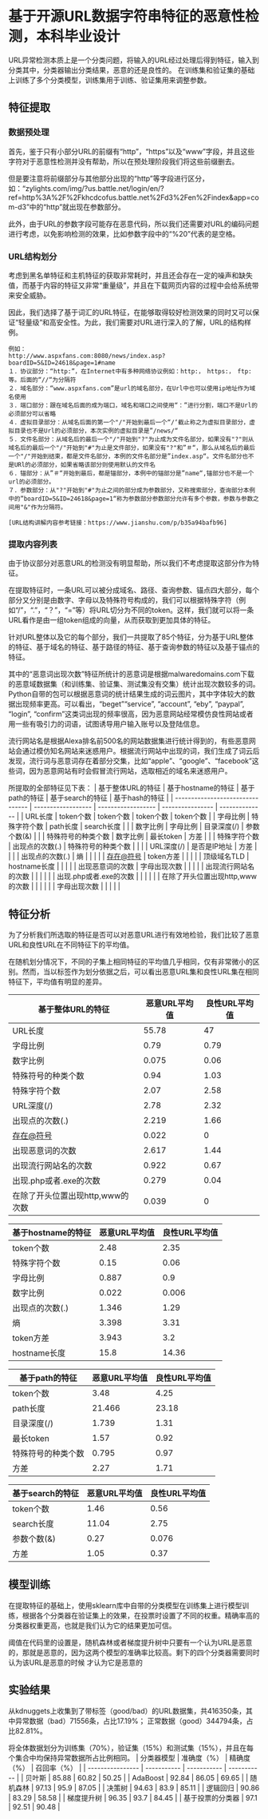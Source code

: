 # 基于开源URL数据字符串特征的恶意性检测，本科毕业设计

URL异常检测本质上是一个分类问题，将输入的URL经过处理后得到特征，输入到分类其中，分类器输出分类结果，恶意的还是良性的。
在训练集和验证集的基础上训练了多个分类模型，训练集用于训练、验证集用来调整参数。

## 特征提取
### 数据预处理
首先，鉴于只有小部分URL的前缀有“http”，“https”以及“www”字段，并且这些字符对于恶意性检测并没有帮助，所以在预处理阶段我们将这些前缀删去。

但是要注意将前缀部分与其他部分出现的“http”等字段进行区分，如：“zylights.com/img/?us.battle.net/login/en/?ref=http%3A%2F%2Fkhcdcofus.battle.net%2Fd3%2Fen%2Findex&amp;app=com-d3”中的“http”就出现在参数部分。

此外，由于URL的参数字段可能存在恶意代码，所以我们还需要对URL的编码问题进行考虑，以免影响检测的效果，比如参数字段中的“%20”代表的是空格。

### URL结构划分
考虑到黑名单特征和主机特征的获取非常耗时，并且还会存在一定的噪声和缺失值，而基于内容的特征又非常“重量级”，并且在下载网页内容的过程中会给系统带来安全威胁。

因此，我们选择了基于词汇的URL特征，在能够取得较好检测效果的同时又可以保证“轻量级”和高安全性。为此，我们需要对URL进行深入的了解，URL的结构样例。

```
例如：
http://www.aspxfans.com:8080/news/index.asp?boardID=5&ID=24618&page=1#name
１．协议部分：“http:”，在Internet中有多种网络协议例如：http:，　https:，　ftp: 等。后面的“//“为分隔符
２．域名部分：“www.aspxfans.com”是url的域名部分，在Url中也可以使用ip地址作为域名使用
３．端口部分：跟在域名后面的成为端口，域名和端口之间使用“：”进行分割，端口不是Url的必须部分可以省略
４．虚拟目录部分：从域名后面的第一个"/"开始到最后一个“/‘截止称之为虚拟目录部分，虚拟目录也不是Url的必须部分，本次实例的虚拟目录是”/news/“
５．文件名部分：从域名后的最后一个"/"开始到"?"为止成为文件名部分，如果没有"?"则从域名后的最后一个"/"开始到"#"为止是文件部分，如果没有"?"和”＃“，那么从域名后的最后一个"/"开始到结束，都是文件名部分，本例的文件名部分是”index.asp“。文件名部分也不是URl的必须部分，如果省略该部分则使用默认的文件名
６．锚部分：从”＃“开始到最后，都是锚部分，本例中的锚部分是”name“,锚部分也不是一个url的必须部分。
７．参数部分：从"?"开始到"#"为止之间的部分成为参数部分，又称搜索部分，查询部分本例中的”boardID=5&ID=24618&page=1“称为参数部分参数部分允许有多个参数，参数与参数之间用"&"作为分隔符。

[URL结构讲解内容参考链接：https://www.jianshu.com/p/b35a94bafb96]
```

### 提取内容列表
由于协议部分对恶意URL的检测没有明显帮助，所以我们不考虑提取这部分作为特征。

在提取特征时，一条URL可以被分成域名、路径、查询参数、锚点四大部分，每个部分又分别是由数字、字母以及特殊符号构成的，我们可以根据特殊字符（例如“/”，“.”，“？”，“=”等）将URL切分为不同的token。这样，我们就可以将一条URL看作是由一组token组成的向量，从而获取到更加具体的特征。

针对URL整体以及它的每个部分，我们一共提取了85个特征，分为基于URL整体的特征、基于域名的特征、基于路径的特征、基于查询参数的特征以及基于锚点的特征。

其中的“恶意词出现次数”特征所统计的恶意词是根据malwaredomains.com下载的恶意域数据集（和训练集、验证集、测试集没有交集）统计出现次数较多的词。
Python自带的包可以根据恶意词的统计结果生成的词云图片，其中字体较大的数据出现频率更高。可以看出，“beget”“service”, “account”, “eby”, “paypal”, “login”, “confirm”这类词出现的频率很高，因为恶意网站经常模仿良性网站或者用一些有吸引力的词语，试图诱导用户输入账号以及登陆信息。

流行网站名是根据Alexa排名前500名的网站数据集进行统计得到的，有些恶意网站会通过模仿知名网站来迷惑用户。根据流行网站中出现的词，我们生成了词云后发现，流行词与恶意词存在着部分交集，比如“apple”、“google”、“facebook”这些词，因为恶意网站有时会假冒流行网站，选取相近的域名来迷惑用户。


所提取的全部特征见下表：
| 基于整体URL的特征                | 基于hostname的特征 | 基于path的特征     | 基于search的特征 | 基于hash的特征 |
| -------------------------------- | ------------------ | ------------------ | ---------------- | -------------- |
| URL长度                          | token个数          | token个数          | token个数        | token个数      |
| 字母比例                         | 特殊字符个数       | path长度           | search长度       |                |
| 数字比例                         | 字母比例           | 目录深度(/)        | 参数个数(&)      |                |
| 特殊符号的种类个数               | 数字比例           | 最长token          | 方差             |                |
| 特殊字符个数                     | 出现点的次数(.)    | 特殊符号的种类个数 |                  |                |
| URL深度(/)                       | 是否是IP地址       | 方差               |                  |                |
| 出现点的次数(.)                  | 熵                 |                    |                  |                |
| [存在@符号](mailto:存在@符号)    | token方差          |                    |                  |                |
| 顶级域名TLD                      | hostname长度       |                    |                  |                |
| 出现恶意词的次数                 | 字母出现次数       |                    |                  |                |
| 出现流行网站名的次数             |                    |                    |                  |                |
| 出现.php或者.exe的次数           |                    |                    |                  |                |
| 在除了开头位置出现http,www的次数 |                    |                    |                  |                |
| 字母出现次数                     |                    |                    |                  |                |

## 特征分析
为了分析我们所选取的特征是否可以对恶意URL进行有效地检验，我们比较了恶意URL和良性URL在不同特征下的平均值。

在随机划分情况下，不同的子集上相同特征的平均值几乎相同，仅有非常微小的区别。然而，当以标签作为划分依据之后，可以看出恶意URL集和良性URL集在相同特征下，平均值有明显的差异。

| 基于整体URL的特征                | 恶意URL平均值 | 良性URL平均值 |
| -------------------------------- | ------------- | ------------- |
| URL长度                          | 55.78         | 47            |
| 字母比例                         | 0.79          | 0.79          |
| 数字比例                         | 0.075         | 0.06          |
| 特殊符号的种类个数               | 0.94          | 1.03          |
| 特殊字符个数                     | 2.07          | 2.58          |
| URL深度(/)                       | 2.78          | 2.32          |
| 出现点的次数(.)                  | 2.219         | 1.66          |
| [存在@符号](mailto:存在@符号)    | 0.022         | 0             |
| 出现恶意词的次数                 | 2.617         | 1.44          |
| 出现流行网站名的次数             | 0.922         | 0.67          |
| 出现.php或者.exe的次数           | 0.279         | 0.04          |
| 在除了开头位置出现http,www的次数 | 0.039         | 0             |

| 基于hostname的特征 | 恶意URL平均值 | 良性URL平均值 |
| ------------------ | ------------- | ------------- |
| token个数          | 2.48          | 2.35          |
| 特殊字符个数       | 0.15          | 0.06          |
| 字母比例           | 0.887         | 0.9           |
| 数字比例           | 0.022         | 0.006         |
| 出现点的次数(.)    | 1.346         | 1.29          |
| 熵                 | 3.398         | 3.31          |
| token方差          | 3.943         | 3.2           |
| hostname长度       | 15.8          | 14.36         |



| 基于path的特征     | 恶意URL平均值 | 良性URL平均值 |
| ------------------ | ------------- | ------------- |
| token个数          | 3.48          | 4.25          |
| path长度           | 21.466        | 23.18         |
| 目录深度(/)        | 1.739         | 1.31          |
| 最长token          | 1.57          | 0.92          |
| 特殊符号的种类个数 | 0.795         | 0.97          |
| 方差               | 2.27          | 1.71          |

| 基于search的特征 | 恶意URL平均值 | 良性URL平均值 |
| ---------------- | ------------- | ------------- |
| token个数        | 1.46          | 0.56          |
| search长度       | 11.04         | 2.75          |
| 参数个数(&)      | 0.27          | 0.076         |
| 方差             | 1.05          | 0.37          |





## 模型训练
在提取特征的基础上，使用sklearn库中自带的分类模型在训练集上进行模型训练，根据各个分类器在验证集上的效果，在投票时设置了不同的权重。精确率高的分类器权重更高，也就是我们认为它的结果更加可信。

阈值在代码里的设置是，随机森林或者梯度提升树中只要有一个认为URL是恶意的，那就是恶意的，因为这两个模型的准确率比较高。剩下的四个分类器需要同时认为该URL是恶意的时候 才认为它是恶意的

## 实验结果
从kdnuggets上收集到了带标签（good/bad）的URL数据集，共416350条，其中异常数据（bad）71556条，占比17.19%；
正常数据（good）344794条，占比82.81%。

将全体数据划分为训练集（70%），验证集（15%）和测试集（15%），并且在每个集合中均保持异常数据所占比例相同。
| 分类器模型       | 准确度（%） | 精确度（%） | 召回率（%） |
| ---------------- | ----------- | ----------- | ----------- |
| 贝叶斯           | 85.88       | 60.82       | 50.25       |
| AdaBoost         | 92.84       | 86.05       | 69.65       |
| 随机森林         | 97.13       | 95.9        | 87.05       |
| 决策树           | 94.63       | 83.9        | 85.11       |
| 逻辑回归         | 90.86       | 83.29       | 58.58       |
| 梯度提升树       | 96.35       | 93.7        | 84.45       |
| 基于投票的分类器 | 97.1        | 92.51       | 90.48       |

 

  

